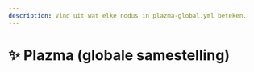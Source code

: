```yaml
---
description: Vind uit wat elke nodus in plazma-global.yml beteken.
---
```


# ✨ Plazma (globale samestelling)
